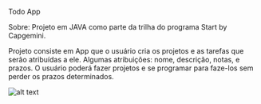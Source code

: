 Todo App


Sobre: Projeto em JAVA como parte da trilha do programa Start by Capgemini.

Projeto consiste em App que o usuário cria os projetos e as tarefas que serão atribuídas a ele. Algumas atribuições: nome, descrição, notas, e prazos.
O usuário poderá fazer projetos e se programar para faze-los sem perder os prazos determinados.



![alt text](https://cdn.1min30.com/wp-content/uploads/2018/06/logo-Capgemini-1.jpg) 
